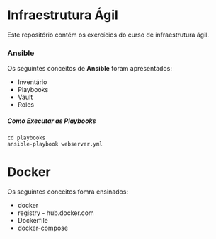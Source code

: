 # Infraestrutura Ágil

Este repositório contém os exercícios do curso de infraestrutura ágil.

### Ansible

Os seguintes conceitos de **Ansible** foram apresentados:

- Inventário
- Playbooks
- Vault
- Roles

##### Como Executar as Playbooks

```
cd playbooks
ansible-playbook webserver.yml
```
# Docker
Os seguintes conceitos fomra ensinados:

- docker
- registry - hub.docker.com
- Dockerfile
- docker-compose

